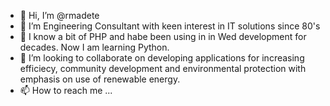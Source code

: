- 👋 Hi, I’m @rmadete
- 👀 I’m Engineering Consultant with keen interest in IT solutions since 80's
- 🌱 I know a bit of PHP and habe been using in in Wed development for decades. Now I am learning Python. 
- 💞️ I’m looking to collaborate on developing applications for increasing efficiecy, community development and environmental protection with emphasis on use of renewable energy.
- 📫 How to reach me ...

<!---
rmadete/rmadete is a ✨ special ✨ repository because its `README.md` (this file) appears on your GitHub profile.
You can click the Preview link to take a look at your changes.
--->
